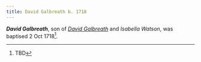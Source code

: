 ```yaml
---
title: David Galbreath b. 1718
---
```

***David Galbreath***, son of *[David Galbreath](galbreath-david-1684.md)* and *Isabella Watson*, was baptised 2 Oct 1718[^birth].

[^birth]: TBD
